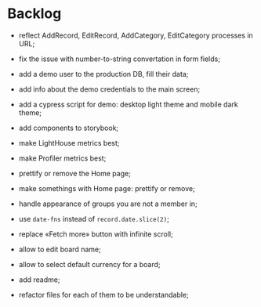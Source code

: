 # Backlog

- reflect AddRecord, EditRecord, AddCategory, EditCategory processes in URL;
- fix the issue with number-to-string convertation in form fields;
- add a demo user to the production DB, fill their data;
- add info about the demo credentials to the main screen;
- add a cypress script for demo: desktop light theme and mobile dark theme;
- add components to storybook;
- make LightHouse metrics best;
- make Profiler metrics best;
- prettify or remove the Home page;
- make somethings with Home page: prettify or remove;
- handle appearance of groups you are not a member in;
- use `date-fns` instead of `record.date.slice(2)`;
- replace «Fetch more» button with infinite scroll;
- allow to edit board name;
- allow to select default currency for a board;

- add readme;
- refactor files for each of them to be understandable;
